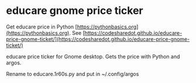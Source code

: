 # educare gnome price ticker

Get educare price in Python [https://pythonbasics.org](https://pythonbasics.org).
See [https://codesharedot.github.io/educare-price-gnome-ticket/](https://codesharedot.github.io/educare-price-gnome-ticket/)

educare price ticker for Gnome desktop. Gets the price with Python and argos.

Rename to educare.1r60s.py and put in ~/.config/argos

